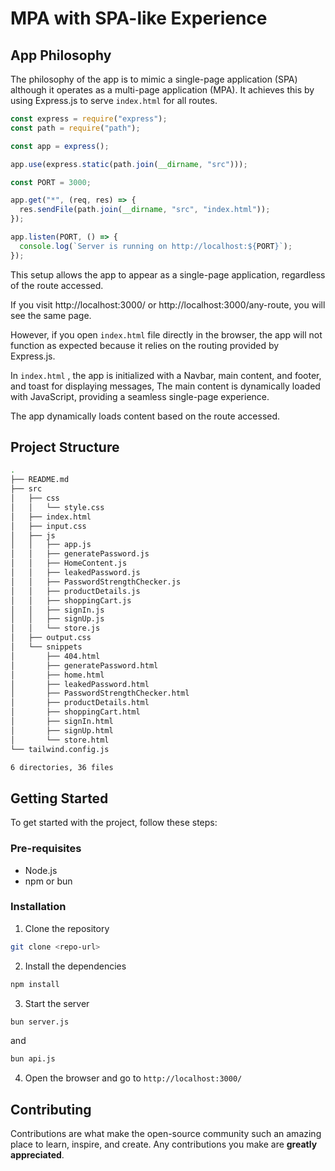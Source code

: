 # MPA with SPA-like Experience

## App Philosophy

The philosophy of the app is to mimic a single-page application (SPA) although it operates as a multi-page application (MPA). It achieves this by using Express.js to serve `index.html` for all routes.

```javascript
const express = require("express");
const path = require("path");

const app = express();

app.use(express.static(path.join(__dirname, "src")));

const PORT = 3000;

app.get("*", (req, res) => {
  res.sendFile(path.join(__dirname, "src", "index.html"));
});

app.listen(PORT, () => {
  console.log(`Server is running on http://localhost:${PORT}`);
});
```

This setup allows the app to appear as a single-page application, regardless of the route accessed.

If you visit http://localhost:3000/ or http://localhost:3000/any-route, you will see the same page.

However, if you open `index.html` file directly in the browser, the app will not function as expected because it relies on the routing provided by Express.js.

In `index.html` , the app is initialized with a Navbar, main content, and footer, and toast for displaying messages, The main content is dynamically loaded with JavaScript, providing a seamless single-page experience.

The app dynamically loads content based on the route accessed.

## Project Structure

```bash
.
├── README.md
├── src
│   ├── css
│   │   └── style.css
│   ├── index.html
│   ├── input.css
│   ├── js
│   │   ├── app.js
│   │   ├── generatePassword.js
│   │   ├── HomeContent.js
│   │   ├── leakedPassword.js
│   │   ├── PasswordStrengthChecker.js
│   │   ├── productDetails.js
│   │   ├── shoppingCart.js
│   │   ├── signIn.js
│   │   ├── signUp.js
│   │   └── store.js
│   ├── output.css
│   └── snippets
│       ├── 404.html
│       ├── generatePassword.html
│       ├── home.html
│       ├── leakedPassword.html
│       ├── PasswordStrengthChecker.html
│       ├── productDetails.html
│       ├── shoppingCart.html
│       ├── signIn.html
│       ├── signUp.html
│       └── store.html
└── tailwind.config.js

6 directories, 36 files
```

## Getting Started

To get started with the project, follow these steps:

### Pre-requisites

- Node.js
- npm or bun

### Installation

1. Clone the repository

```bash
git clone <repo-url>
```

2. Install the dependencies

```bash
npm install
```

3. Start the server

```bash
bun server.js
```

and 

```bash
bun api.js
```

4. Open the browser and go to `http://localhost:3000/`

## Contributing

Contributions are what make the open-source community such an amazing place to learn, inspire, and create. Any contributions you make are **greatly appreciated**.
